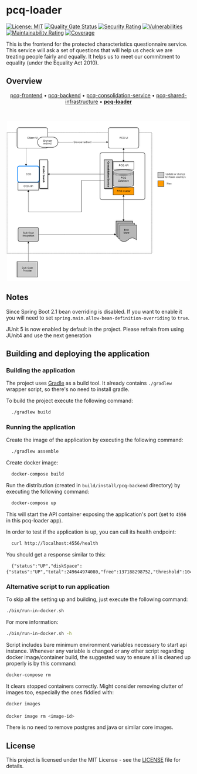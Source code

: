# pcq-loader

[![License: MIT](https://img.shields.io/badge/License-MIT-yellow.svg)](https://opensource.org/licenses/MIT) [![Quality Gate Status](https://sonarcloud.io/api/project_badges/measure?project=uk.gov.hmcts.reform%3Apcq-loader&metric=alert_status)](https://sonarcloud.io/summary/new_code?id=uk.gov.hmcts.reform%3Apcq-loader) [![Security Rating](https://sonarcloud.io/api/project_badges/measure?project=uk.gov.hmcts.reform%3Apcq-loader&metric=security_rating)](https://sonarcloud.io/summary/new_code?id=uk.gov.hmcts.reform%3Apcq-loader) [![Vulnerabilities](https://sonarcloud.io/api/project_badges/measure?project=uk.gov.hmcts.reform%3Apcq-loader&metric=vulnerabilities)](https://sonarcloud.io/summary/new_code?id=uk.gov.hmcts.reform%3Apcq-loader) [![Maintainability Rating](https://sonarcloud.io/api/project_badges/measure?project=uk.gov.hmcts.reform%3Apcq-loader&metric=sqale_rating)](https://sonarcloud.io/summary/new_code?id=uk.gov.hmcts.reform%3Apcq-loader) [![Coverage](https://sonarcloud.io/api/project_badges/measure?project=uk.gov.hmcts.reform%3Apcq-loader&metric=coverage)](https://sonarcloud.io/summary/new_code?id=uk.gov.hmcts.reform%3Apcq-loader)

This is the frontend for the protected characteristics questionnaire service. This service will ask a set of questions that will help us check we are treating people fairly and equally. It helps us to meet our commitment to equality (under the Equality Act 2010). 

## Overview

<p align="center">
<a href="https://github.com/hmcts/pcq-frontend">pcq-frontend</a> • <a href="https://github.com/hmcts/pcq-backend">pcq-backend</a> • <a href="https://github.com/hmcts/pcq-consolidation-service">pcq-consolidation-service</a> • <a href="https://github.com/hmcts/pcq-shared-infrastructure">pcq-shared-infrastructure</a> • <b><a href="https://github.com/hmcts/pcq-loader">pcq-loader</a></b>
</p>

<br>

<p align="center">
  <img src="https://raw.githubusercontent.com/hmcts/pcq-frontend/master/pcq_overview.png" width="500"/>
</p>

## Notes

Since Spring Boot 2.1 bean overriding is disabled. If you want to enable it you will need to set `spring.main.allow-bean-definition-overriding` to `true`.

JUnit 5 is now enabled by default in the project. Please refrain from using JUnit4 and use the next generation

## Building and deploying the application

### Building the application

The project uses [Gradle](https://gradle.org) as a build tool. It already contains
`./gradlew` wrapper script, so there's no need to install gradle.

To build the project execute the following command:

```bash
  ./gradlew build
```

### Running the application

Create the image of the application by executing the following command:

```bash
  ./gradlew assemble
```

Create docker image:

```bash
  docker-compose build
```

Run the distribution (created in `build/install/pcq-backend` directory)
by executing the following command:

```bash
  docker-compose up
```

This will start the API container exposing the application's port
(set to `4556` in this pcq-loader app).

In order to test if the application is up, you can call its health endpoint:

```bash
  curl http://localhost:4556/health
```

You should get a response similar to this:

```
  {"status":"UP","diskSpace":{"status":"UP","total":249644974080,"free":137188298752,"threshold":10485760}}
```

### Alternative script to run application

To skip all the setting up and building, just execute the following command:

```bash
./bin/run-in-docker.sh
```

For more information:

```bash
./bin/run-in-docker.sh -h
```

Script includes bare minimum environment variables necessary to start api instance. Whenever any variable is changed or any other script regarding docker image/container build, the suggested way to ensure all is cleaned up properly is by this command:

```bash
docker-compose rm
```

It clears stopped containers correctly. Might consider removing clutter of images too, especially the ones fiddled with:

```bash
docker images

docker image rm <image-id>
```

There is no need to remove postgres and java or similar core images.

## License

This project is licensed under the MIT License - see the [LICENSE](LICENSE) file for details.

